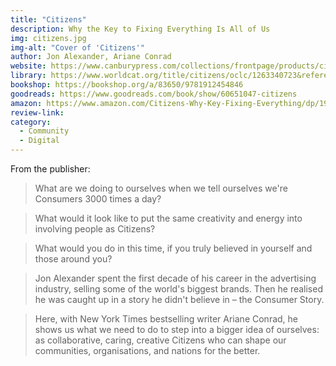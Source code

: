 ```yaml
---
title: "Citizens"
description: Why the Key to Fixing Everything Is All of Us
img: citizens.jpg
img-alt: "Cover of 'Citizens'"
author: Jon Alexander, Ariane Conrad
website: https://www.canburypress.com/collections/frontpage/products/citizens-by-jon-alexander
library: https://www.worldcat.org/title/citizens/oclc/1263340723&referer=brief_results
bookshop: https://bookshop.org/a/83650/9781912454846
goodreads: https://www.goodreads.com/book/show/60651047-citizens
amazon: https://www.amazon.com/Citizens-Why-Key-Fixing-Everything/dp/191245484X
review-link: 
category:
  - Community
  - Digital
---
```


From the publisher:

> What are we doing to ourselves when we tell ourselves we're Consumers 3000 times a day?

> What would it look like to put the same creativity and energy into involving people as Citizens?

> What would you do in this time, if you truly believed in yourself and those around you?

> Jon Alexander spent the first decade of his career in the advertising industry, selling some of the world's biggest brands. Then he realised he was caught up in a story he didn't believe in – the Consumer Story.

> Here, with New York Times bestselling writer Ariane Conrad, he shows us what we need to do to step into a bigger idea of ourselves: as collaborative, caring, creative Citizens who can shape our communities, organisations, and nations for the better.